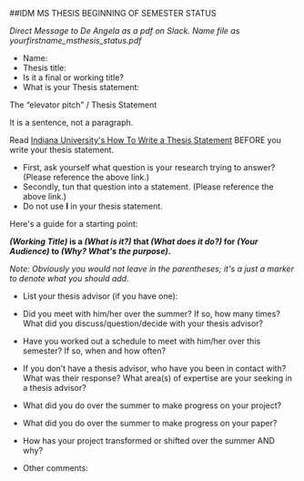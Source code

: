 ##IDM MS THESIS BEGINNING OF SEMESTER STATUS *Direct Message to De Angela as a pdf on Slack. Name file as  yourfirstname_msthesis_status.pdf** Name:* Thesis title:* Is it a final or working title?* What is your Thesis statement:The “elevator pitch” / Thesis StatementIt is a sentence, not a paragraph.Read [Indiana University's How To Write a Thesis Statement](http://www.indiana.edu/~wts/pamphlets/thesis_statement.shtml) BEFORE you write your thesis statement.* First, ask yourself what question is your research trying to answer? (Please reference the above link.)* Secondly, tun that question into a statement. (Please reference the above link.)* Do not use **I** in your thesis statement.Here's a guide for a starting point: ***(Working Title)* is a *(What is it?)* that *(What does it do?)* for *(Your Audience)* to *(Why? What's the purpose)*.** *Note: Obviously you would not leave in the parentheses; it's a just a marker to denote what you should add.** List your thesis advisor (if you have one):* Did you meet with him/her over the summer? If so, how many times? What did you discuss/question/decide with your thesis advisor?* Have you worked out a schedule to meet with him/her over this semester? If so, when and how often?* If you don’t have a thesis advisor, who have you been in contact with? What was their response? What area(s) of expertise are your seeking in a thesis advisor?* What did you do over the summer to make progress on your project?* What did you do over the summer to make progress on your paper?* How has your project transformed or shifted over the summer AND why?* Other comments: